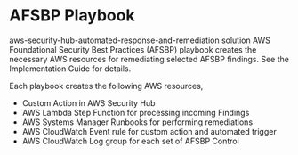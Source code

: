 # AFSBP Playbook

aws-security-hub-automated-response-and-remediation solution AWS Foundational Security Best Practices (AFSBP) playbook creates the necessary AWS resources for remediating selected AFSBP findings. See the Implementation Guide for details.

Each playbook creates the following AWS resources,
* Custom Action in AWS Security Hub
* AWS Lambda Step Function for processing incoming Findings
* AWS Systems Manager Runbooks for performing remediations
* AWS CloudWatch Event rule for custom action and automated trigger
* AWS CloudWatch Log group for each set of AFSBP Control
